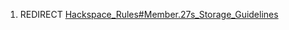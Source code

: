 1.  REDIRECT
    [Hackspace_Rules\#Member.27s_Storage_Guidelines](Hackspace_Rules#Member.27s_Storage_Guidelines "wikilink")